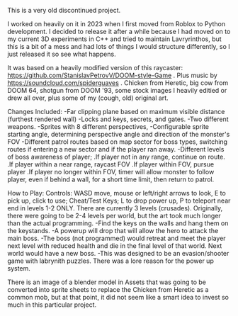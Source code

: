 This is a very old discontinued project.

I worked on heavily on it in 2023 when I first moved from Roblox to Python development.
I decided to release it after a while because I had moved on to my current 3D experiments in C++ and tried to maintain Lavryrinthos,
but this is a bit of a mess and had lots of things I would structure differently, so I just released it so see what happens.

It was based on a heavily modified version of this raycaster: https://github.com/StanislavPetrovV/DOOM-style-Game .
Plus music by https://soundcloud.com/spiderguaves .
Chicken from Heretic, big cow from DOOM 64, shotgun from DOOM '93, some stock images I heavily editied or drew all over, plus some of my (cough, old) original art.

Changes Included:
-Far clipping plane based on maximum visible distance (furthest rendered wall)
-Locks and keys, secrets, and gates.
-Two different weapons.
-Sprites with 8 different perspectives, 
-Configurable sprite starting angle, determining perspective angle and direction of the monster's FOV
-Different patrol routes based on map sector for boss types, switching routes if entering a new sector and if the player ran away.
-Different levels of boss awareness of player;
.If player not in any range, continue on route.
.If player within a near range, raycast FOV
.If player within FOV, pursue player
.If player no longer within FOV, timer will allow monster to follow player, even if behind a wall, for a short time limit, then return to patrol.

How to Play:
Controls: WASD move, mouse or left/right arrows to look, E to pick up, click to use; 
Cheat/Test Keys; L to drop power up, P to teleport near end in levels 1-2 ONLY.
There are currently 3 levels (crusades). Originally, there were going to be 2-4 levels per world, but the art took much longer than the actual programming. 
-Find the keys on the walls and hang them on the keystands.
-A powerup will drop that will allow the hero to attack the main boss.
-The boss (not programmed) would retreat and meet the player next level with reduced health and die in the final level of that world. Next world would have a new boss.
-This was designed to be an evasion/shooter game with labrynith puzzles. There was a lore reason for the power up system.

There is an image of a blender model in Assets that was going to be converted into sprite sheets to replace the Chicken from Heretic as a common mob, but at that point,
it did not seem like a smart idea to invest so much in this particular project.
